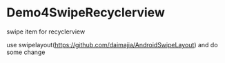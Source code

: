 # Demo4SwipeRecyclerview
swipe item for recyclerview

use swipelayout(https://github.com/daimajia/AndroidSwipeLayout) and do some change
